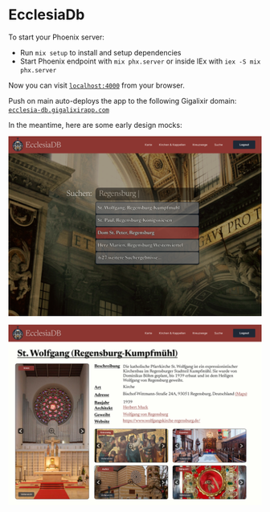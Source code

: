 # EcclesiaDb

To start your Phoenix server:

  * Run `mix setup` to install and setup dependencies
  * Start Phoenix endpoint with `mix phx.server` or inside IEx with `iex -S mix phx.server`

Now you can visit [`localhost:4000`](http://localhost:4000) from your browser.

Push on main auto-deploys the app to the following Gigalixir domain: [`ecclesia-db.gigalixirapp.com`](https://ecclesia-db.gigalixirapp.com/)

In the meantime, here are some early design mocks:

![Home Screen](https://github.com/Arvid-L/ecclesia_db/blob/main/priv/static/images/uxi/home.png?raw=true)

![Church Detail View](https://raw.githubusercontent.com/Arvid-L/ecclesia_db/main/priv/static/images/uxi/church-detail-view.png)

